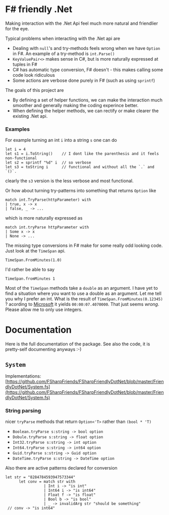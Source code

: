 # F# friendly .Net 

Making interaction with the .Net Api feel much more natural and friendlier for the eye.

Typical problems when interacting with the .Net api are
  * Dealing with `null`'s and try-methods feels wrong when we have `Option` in F#. An example of a try-method is `int.Parse()`
  * `KeyValuePair<>` makes sense in C#, but is more naturally expressed at tuples in F#
  * C# has automatic type conversion, F# doesn't - this makes calling some code look ridiculous
  * Some actions are verbose done purely in F# (such as using `sprintf`)

The goals of this project are

  * By defining a set of helper functions, we can make the interaction much smoother and generally making the coding experince better.
  * When defining the helper methods, we can rectify or make clearer the existing .Net api.


### Examples 

For example turning an int `i` into a string `s` one can do

```F#
let i = 4
let s1 = i.ToString()    // I dont like the parenthesis and it feels non-functional
let s2 = sprintf "%d" i  // so verbose
let s3 = toString i      // functional and without all the `.` and `()`.
```
clearly the `s3` version is the less verbose and most functional.

Or how about turning try-patterns into something that returns `Option` like

```F#
match int.TryParse(httpParameter) with
| true, x -> x
| false, _ -> ...
```
which is more naturally expressed as 

```F#
match int.tryParse httpParameter with
| Some x -> x
| None -> ...
```

The missing type conversions in F# make for some really odd looking code. Just look at the `TimeSpan` api.

```F#
TimeSpan.FromMinutes(1.0)
```

I'd rather be able to say


```F#
TimeSpan.fromMinutes 1
```

Most of the `TimeSpan` methods take a `double` as an argument. I have yet to find a situation where you want to use a double as an argument. Let me tell you why I prefer an int. What is the result of `TimeSpan.FromMinutes(0.12345)` ? acording to [Microsoft](https://msdn.microsoft.com/en-us/library/system.timespan.fromminutes%28v=vs.110%29.asp) it yields `00:00:07.4070000`. That just seems *wrong*. Please allow me to only use integers.


# Documentation

Here is the full documentation of the package. See also the code, it is pretty-self documenting anyways :-)


## `System`

Implementations: [https://github.com/FSharpFriends/FSharpFriendlyDotNet/blob/master/FriendlyDotNet/System.fs](https://github.com/FSharpFriends/FSharpFriendlyDotNet/blob/master/FriendlyDotNet/System.fs)

### String parsing

nicer `tryParse` methods that return `Option<'T>` rather than `(bool * 'T)`

* `Boolean.tryParse s:string -> bool option` 
* `Dobule.tryParse s:string -> float option` 
* `Int32.tryParse s:string -> int option` 
* `Int64.tryParse s:string -> int64 option` 
* `Guid.tryParse s:string -> Guid option` 
* `DateTime.tryParse s:string -> DateTime option` 

Also there are active patterns declared for conversion

```F#
let str = "8284784593947573344"
      let conv = match str with
                 | Int i -> "is int"
                 | Int64 i -> "is int64"
                 | Float f -> "is float"
                 | Bool b -> "is bool"
                 | _ -> invalidArg str "should be something"
 // conv -> "is int64"
```


